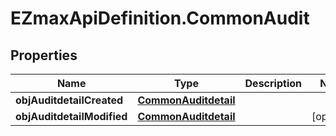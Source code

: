 # EZmaxApiDefinition.CommonAudit

## Properties

Name | Type | Description | Notes
------------ | ------------- | ------------- | -------------
**objAuditdetailCreated** | [**CommonAuditdetail**](CommonAuditdetail.md) |  | 
**objAuditdetailModified** | [**CommonAuditdetail**](CommonAuditdetail.md) |  | [optional] 



